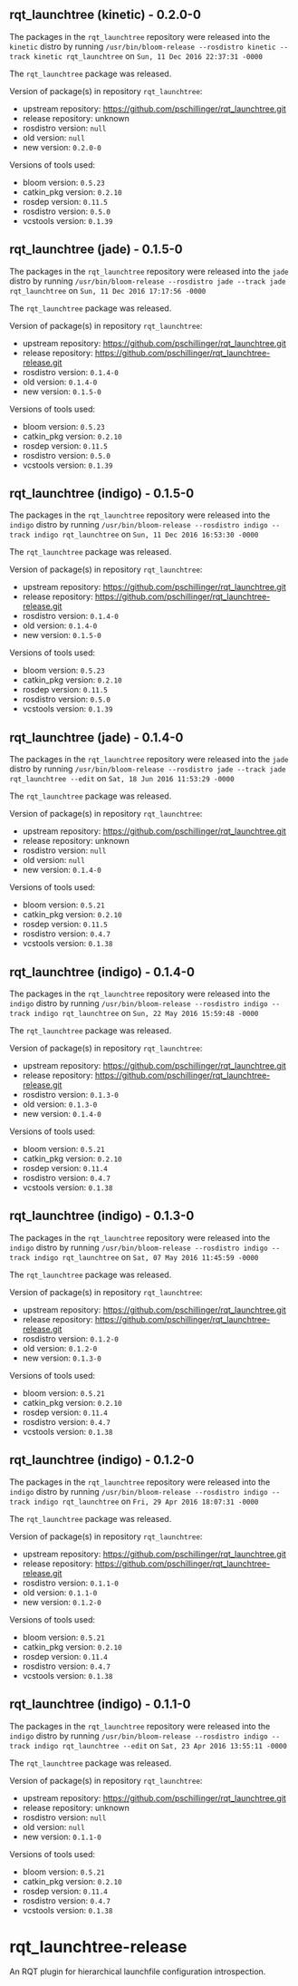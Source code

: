 ## rqt_launchtree (kinetic) - 0.2.0-0

The packages in the `rqt_launchtree` repository were released into the `kinetic` distro by running `/usr/bin/bloom-release --rosdistro kinetic --track kinetic rqt_launchtree` on `Sun, 11 Dec 2016 22:37:31 -0000`

The `rqt_launchtree` package was released.

Version of package(s) in repository `rqt_launchtree`:

- upstream repository: https://github.com/pschillinger/rqt_launchtree.git
- release repository: unknown
- rosdistro version: `null`
- old version: `null`
- new version: `0.2.0-0`

Versions of tools used:

- bloom version: `0.5.23`
- catkin_pkg version: `0.2.10`
- rosdep version: `0.11.5`
- rosdistro version: `0.5.0`
- vcstools version: `0.1.39`


## rqt_launchtree (jade) - 0.1.5-0

The packages in the `rqt_launchtree` repository were released into the `jade` distro by running `/usr/bin/bloom-release --rosdistro jade --track jade rqt_launchtree` on `Sun, 11 Dec 2016 17:17:56 -0000`

The `rqt_launchtree` package was released.

Version of package(s) in repository `rqt_launchtree`:

- upstream repository: https://github.com/pschillinger/rqt_launchtree.git
- release repository: https://github.com/pschillinger/rqt_launchtree-release.git
- rosdistro version: `0.1.4-0`
- old version: `0.1.4-0`
- new version: `0.1.5-0`

Versions of tools used:

- bloom version: `0.5.23`
- catkin_pkg version: `0.2.10`
- rosdep version: `0.11.5`
- rosdistro version: `0.5.0`
- vcstools version: `0.1.39`


## rqt_launchtree (indigo) - 0.1.5-0

The packages in the `rqt_launchtree` repository were released into the `indigo` distro by running `/usr/bin/bloom-release --rosdistro indigo --track indigo rqt_launchtree` on `Sun, 11 Dec 2016 16:53:30 -0000`

The `rqt_launchtree` package was released.

Version of package(s) in repository `rqt_launchtree`:

- upstream repository: https://github.com/pschillinger/rqt_launchtree.git
- release repository: https://github.com/pschillinger/rqt_launchtree-release.git
- rosdistro version: `0.1.4-0`
- old version: `0.1.4-0`
- new version: `0.1.5-0`

Versions of tools used:

- bloom version: `0.5.23`
- catkin_pkg version: `0.2.10`
- rosdep version: `0.11.5`
- rosdistro version: `0.5.0`
- vcstools version: `0.1.39`


## rqt_launchtree (jade) - 0.1.4-0

The packages in the `rqt_launchtree` repository were released into the `jade` distro by running `/usr/bin/bloom-release --rosdistro jade --track jade rqt_launchtree --edit` on `Sat, 18 Jun 2016 11:53:29 -0000`

The `rqt_launchtree` package was released.

Version of package(s) in repository `rqt_launchtree`:

- upstream repository: https://github.com/pschillinger/rqt_launchtree.git
- release repository: unknown
- rosdistro version: `null`
- old version: `null`
- new version: `0.1.4-0`

Versions of tools used:

- bloom version: `0.5.21`
- catkin_pkg version: `0.2.10`
- rosdep version: `0.11.5`
- rosdistro version: `0.4.7`
- vcstools version: `0.1.38`


## rqt_launchtree (indigo) - 0.1.4-0

The packages in the `rqt_launchtree` repository were released into the `indigo` distro by running `/usr/bin/bloom-release --rosdistro indigo --track indigo rqt_launchtree` on `Sun, 22 May 2016 15:59:48 -0000`

The `rqt_launchtree` package was released.

Version of package(s) in repository `rqt_launchtree`:

- upstream repository: https://github.com/pschillinger/rqt_launchtree.git
- release repository: https://github.com/pschillinger/rqt_launchtree-release.git
- rosdistro version: `0.1.3-0`
- old version: `0.1.3-0`
- new version: `0.1.4-0`

Versions of tools used:

- bloom version: `0.5.21`
- catkin_pkg version: `0.2.10`
- rosdep version: `0.11.4`
- rosdistro version: `0.4.7`
- vcstools version: `0.1.38`


## rqt_launchtree (indigo) - 0.1.3-0

The packages in the `rqt_launchtree` repository were released into the `indigo` distro by running `/usr/bin/bloom-release --rosdistro indigo --track indigo rqt_launchtree` on `Sat, 07 May 2016 11:45:59 -0000`

The `rqt_launchtree` package was released.

Version of package(s) in repository `rqt_launchtree`:

- upstream repository: https://github.com/pschillinger/rqt_launchtree.git
- release repository: https://github.com/pschillinger/rqt_launchtree-release.git
- rosdistro version: `0.1.2-0`
- old version: `0.1.2-0`
- new version: `0.1.3-0`

Versions of tools used:

- bloom version: `0.5.21`
- catkin_pkg version: `0.2.10`
- rosdep version: `0.11.4`
- rosdistro version: `0.4.7`
- vcstools version: `0.1.38`


## rqt_launchtree (indigo) - 0.1.2-0

The packages in the `rqt_launchtree` repository were released into the `indigo` distro by running `/usr/bin/bloom-release --rosdistro indigo --track indigo rqt_launchtree` on `Fri, 29 Apr 2016 18:07:31 -0000`

The `rqt_launchtree` package was released.

Version of package(s) in repository `rqt_launchtree`:

- upstream repository: https://github.com/pschillinger/rqt_launchtree.git
- release repository: https://github.com/pschillinger/rqt_launchtree-release.git
- rosdistro version: `0.1.1-0`
- old version: `0.1.1-0`
- new version: `0.1.2-0`

Versions of tools used:

- bloom version: `0.5.21`
- catkin_pkg version: `0.2.10`
- rosdep version: `0.11.4`
- rosdistro version: `0.4.7`
- vcstools version: `0.1.38`


## rqt_launchtree (indigo) - 0.1.1-0

The packages in the `rqt_launchtree` repository were released into the `indigo` distro by running `/usr/bin/bloom-release --rosdistro indigo --track indigo rqt_launchtree --edit` on `Sat, 23 Apr 2016 13:55:11 -0000`

The `rqt_launchtree` package was released.

Version of package(s) in repository `rqt_launchtree`:

- upstream repository: https://github.com/pschillinger/rqt_launchtree.git
- release repository: unknown
- rosdistro version: `null`
- old version: `null`
- new version: `0.1.1-0`

Versions of tools used:

- bloom version: `0.5.21`
- catkin_pkg version: `0.2.10`
- rosdep version: `0.11.4`
- rosdistro version: `0.4.7`
- vcstools version: `0.1.38`


# rqt_launchtree-release
An RQT plugin for hierarchical launchfile configuration introspection.
